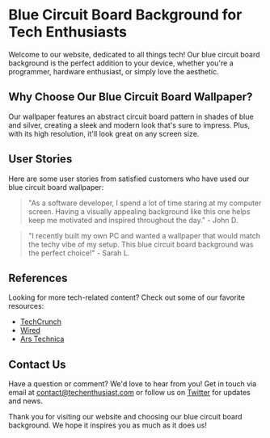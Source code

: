 <!--font:Cormorant Garamond-->

# Blue Circuit Board Background for Tech Enthusiasts

Welcome to our website, dedicated to all things tech! Our blue circuit board background is the perfect addition to your device, whether you're a programmer, hardware enthusiast, or simply love the aesthetic.

## Why Choose Our Blue Circuit Board Wallpaper?

Our wallpaper features an abstract circuit board pattern in shades of blue and silver, creating a sleek and modern look that's sure to impress. Plus, with its high resolution, it'll look great on any screen size.

## User Stories

Here are some user stories from satisfied customers who have used our blue circuit board wallpaper:

> "As a software developer, I spend a lot of time staring at my computer screen. Having a visually appealing background like this one helps keep me motivated and inspired throughout the day." - John D.

> "I recently built my own PC and wanted a wallpaper that would match the techy vibe of my setup. This blue circuit board background was the perfect choice!" - Sarah L.

## References

Looking for more tech-related content? Check out some of our favorite resources:

- [TechCrunch](#)
- [Wired](#)
- [Ars Technica](#)

## Contact Us

Have a question or comment? We'd love to hear from you! Get in touch via email at [contact@techenthusiast.com](mailto:contact@techenthusiast.com) or follow us on [Twitter](#) for updates and news.

Thank you for visiting our website and choosing our blue circuit board background. We hope it inspires you as much as it does us!

<!--

Write me content for website with wallpaper which alt text is:

"An abstract circuit board pattern in shades of blue and silver"

The name/title of the page should not be 1:1 copy of the alt text but rather a real content of the website which is using this wallpaper.

- Use markdown format 
- Start with heading
- Heading should be short and concise
- The content should look like a real website 
- The website should not be about the wallpaper, wallpaper is just a related background
- Heading should be contain work "wallpaper" or "background"
- Include real sections like references, contact, user stories, etc. use things relevant to the page purpose.
- Feel free to use structure like headings, bullets, numbering, blockquotes, paragraphs, horizontal lines, etc.
- You can use formatting like bold or _italic_
- You can include UTF-8 emojis
- Links should be only #hash anchors (and you can refer to the document itself)
- Do not include images


---


# Blue Circuit Board Background for Tech Enthusiasts

Welcome to our website, dedicated to all things tech! Our blue circuit board background is the perfect addition to your device, whether you're a programmer, hardware enthusiast, or simply love the aesthetic.

## Why Choose Our Blue Circuit Board Wallpaper?

Our wallpaper features an abstract circuit board pattern in shades of blue and silver, creating a sleek and modern look that's sure to impress. Plus, with its high resolution, it'll look great on any screen size.

## User Stories

Here are some user stories from satisfied customers who have used our blue circuit board wallpaper:

> "As a software developer, I spend a lot of time staring at my computer screen. Having a visually appealing background like this one helps keep me motivated and inspired throughout the day." - John D.

> "I recently built my own PC and wanted a wallpaper that would match the techy vibe of my setup. This blue circuit board background was the perfect choice!" - Sarah L.

## References

Looking for more tech-related content? Check out some of our favorite resources:

- [TechCrunch](#)
- [Wired](#)
- [Ars Technica](#)

## Contact Us

Have a question or comment? We'd love to hear from you! Get in touch via email at [contact@techenthusiast.com](mailto:contact@techenthusiast.com) or follow us on [Twitter](#) for updates and news.

Thank you for visiting our website and choosing our blue circuit board background. We hope it inspires you as much as it does us!

-->
